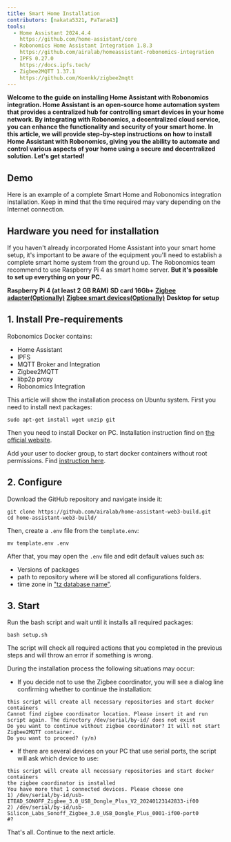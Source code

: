```yaml
---
title: Smart Home Installation
contributors: [nakata5321, PaTara43]
tools:
  - Home Assistant 2024.4.4
    https://github.com/home-assistant/core
  - Robonomics Home Assistant Integration 1.8.3
    https://github.com/airalab/homeassistant-robonomics-integration
  - IPFS 0.27.0
    https://docs.ipfs.tech/
  - Zigbee2MQTT 1.37.1
    https://github.com/Koenkk/zigbee2mqtt
---
```


**Welcome to the guide on installing Home Assistant with Robonomics integration. Home Assistant is an open-source home automation system that provides 
a centralized hub for controlling smart devices in your home network. By integrating with Robonomics, a decentralized cloud service, you can enhance the functionality and
security of your smart home. In this article, we will provide step-by-step instructions on how to install Home Assistant with Robonomics, giving you the ability to 
automate and control various aspects of your home using a secure and decentralized solution. Let's get started!**

## Demo

Here is an example of a complete Smart Home and Robonomics integration installation. Keep in mind that the time required may vary depending on the Internet connection.

<robo-wiki-video autoplay loop controls :videos="[{src: 'https://ipfs.living/ipfs/QmULXX4rjkuHuCF42c3V37MxEk6HpnFpJF4bZSQPR2c3Xo', type:'mp4'}]" />

## Hardware you need for installation

If you haven't already incorporated Home Assistant into your smart home setup, it's important to be aware of the equipment you'll need to establish a complete smart home 
system from the ground up. The Robonomics team recommend to use Raspberry Pi 4 as smart home server. **But it's possible to set up everything on your PC.**

  <robo-wiki-grid-element-wrapper textAlign="center" :columns="3" flexible>
    <robo-wiki-grid-element>
      <robo-wiki-picture src="home-assistant/need_2.png" /> 
      <b>Raspberry Pi 4 (at least 2 GB RAM)</b>
    </robo-wiki-grid-element>
    <robo-wiki-grid-element>
      <robo-wiki-picture src="home-assistant/need_3.png" /> 
      <b>SD card 16Gb+</b>
    </robo-wiki-grid-element>
    <robo-wiki-grid-element>
      <robo-wiki-picture src="home-assistant/need_7.png" /> 
      <a href="https://www.zigbee2mqtt.io/information/supported_adapters.html" target="_blank"><b>Zigbee adapter(Optionally)</b></a>
    </robo-wiki-grid-element>
  </robo-wiki-grid-element-wrapper>

  <robo-wiki-grid-element-wrapper textAlign="center" :columns="2">
    <robo-wiki-grid-element>
      <robo-wiki-picture src="home-assistant/need_5.png" />
      <a href="https://www.zigbee2mqtt.io/supported-devices/" target="_blank"><b>Zigbee smart devices(Optionally)</b></a>
    </robo-wiki-grid-element>
    <robo-wiki-grid-element>
      <robo-wiki-picture src="home-assistant/need_9.png" />
      <b>Desktop for setup</b>
    </robo-wiki-grid-element>
  </robo-wiki-grid-element-wrapper>


## 1. Install Pre-requirements

Robonomics Docker contains:
- Home Assistant
- IPFS
- MQTT Broker and Integration
- Zigbee2MQTT
- libp2p proxy
- Robonomics Integration

This article will show the installation process on Ubuntu system. First you need to install next packages:

<code-helper copy>

```
sudo apt-get install wget unzip git
```
</code-helper>

Then you need to install Docker on PC. Installation instruction find on [the official website](https://docs.docker.com/engine/install/).

<robo-wiki-note type="warning" title="Important information">

  Add your user to docker group, to start docker containers without root permissions. Find [instruction here](https://docs.docker.com/engine/install/linux-postinstall/).

</robo-wiki-note>

## 2. Configure

Download the GitHub repository and navigate inside it:

<code-helper copy>

```
git clone https://github.com/airalab/home-assistant-web3-build.git
cd home-assistant-web3-build/
```
</code-helper>

Then, create a `.env` file from the `template.env`:

<code-helper copy>

```
mv template.env .env
```

</code-helper>

After that, you may open the `.env` file and edit default values such as:  
- Versions of packages
- path to repository where will be stored all configurations folders.
- time zone in ["tz database name"](https://en.wikipedia.org/wiki/List_of_tz_database_time_zones).

## 3. Start 

Run the bash script and wait until it installs all required packages:

<code-helper copy>

```
bash setup.sh
```

</code-helper>
The script will check all required actions that you completed in the previous steps and will throw an error if something is wrong.

During the installation process the following situations may occur:
- If you decide not to use the Zigbee coordinator, you will see a dialog line confirming whether to continue the installation:

<code-helper>

```
this script will create all necessary repositories and start docker containers
Cannot find zigbee coordinator location. Please insert it and run script again. The directory /dev/serial/by-id/ does not exist
Do you want to continue without zigbee coordinator? It will not start Zigbee2MQTT container.
Do you want to proceed? (y/n) 
```

</code-helper>

- If there are several devices on your PC that use serial ports, the script will ask which device to use:

<code-helper>

```
this script will create all necessary repositories and start docker containers
the zigbee coordinator is installed
You have more that 1 connected devices. Please choose one
1) /dev/serial/by-id/usb-ITEAD_SONOFF_Zigbee_3.0_USB_Dongle_Plus_V2_20240123142833-if00
2) /dev/serial/by-id/usb-Silicon_Labs_Sonoff_Zigbee_3.0_USB_Dongle_Plus_0001-if00-port0
#? 
```

</code-helper>

That's all. Continue to the next article.